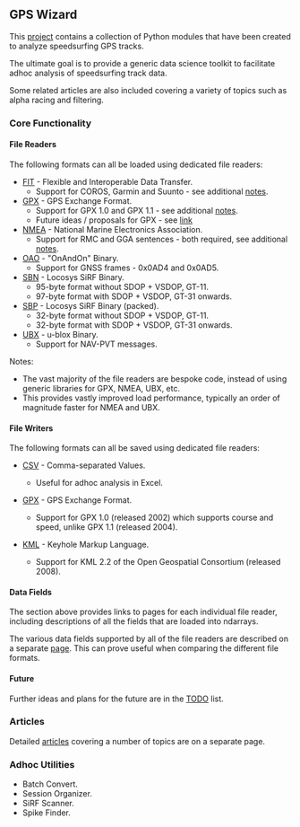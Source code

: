 ## GPS Wizard

This [project](https://github.com/Logiqx/gps-wizard) contains a collection of Python modules that have been created to analyze speedsurfing GPS tracks.

The ultimate goal is to provide a generic data science toolkit to facilitate adhoc analysis of speedsurfing track data.

Some related articles are also included covering a variety of topics such as alpha racing and filtering.



### Core Functionality

#### File Readers

The following formats can all be loaded using dedicated file readers:

- [FIT](formats/fit.md) - Flexible and Interoperable Data Transfer.
  - Support for COROS, Garmin and Suunto - see additional [notes](fit.md).
- [GPX](formats/gpx.md) - GPS Exchange Format.
  - Support for GPX 1.0 and GPX 1.1 - see additional [notes](gpx/README.md).
  - Future ideas / proposals for GPX - see [link](/gpx-ideas/)
- [NMEA](formats/nmea.md) - National Marine Electronics Association.
  - Support for RMC and GGA sentences - both required, see additional [notes](nmea/README.md).
- [OAO](formats/oao.md) - "OnAndOn" Binary.
  - Support for GNSS frames - 0x0AD4 and 0x0AD5.
- [SBN](formats/sbn.md) - Locosys SiRF Binary.
  - 95-byte format without SDOP + VSDOP, GT-11.
  - 97-byte format with SDOP + VSDOP, GT-31 onwards.
- [SBP](formats/sbp.md) - Locosys SiRF Binary (packed).
  - 32-byte format without SDOP + VSDOP, GT-11.
  - 32-byte format with SDOP + VSDOP, GT-31 onwards.
- [UBX](formats/ubx.md) - u-blox Binary.
  - Support for NAV-PVT messages.

Notes:

- The vast majority of the file readers are bespoke code, instead of using generic libraries for GPX, NMEA, UBX, etc.
- This provides vastly improved load performance, typically an order of magnitude faster for NMEA and UBX.



#### File Writers

The following formats can all be saved using dedicated file readers:

- [CSV](formats/csv.md) - Comma-separated Values.
  - Useful for adhoc analysis in Excel.

- [GPX](formats/gpx.md) - GPS Exchange Format.
  - Support for GPX 1.0 (released 2002) which supports course and speed, unlike GPX 1.1 (released 2004).
- [KML](formats/kml.md) - Keyhole Markup Language.
  - Support for KML 2.2 of the Open Geospatial Consortium (released 2008).



#### Data Fields

The section above provides links to pages for each individual file reader, including descriptions of all the fields that are loaded into ndarrays.

The various data fields supported by all of the file readers are described on a separate [page](data.md). This can prove useful when comparing the different file formats.



#### Future

Further ideas and plans for the future are in the [TODO](todo.md) list.



### Articles

Detailed [articles](articles.md) covering a number of topics are on a separate page.



### Adhoc Utilities

- Batch Convert.
- Session Organizer.
- SiRF Scanner.
- Spike Finder.
